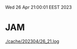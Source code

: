 Wed 26 Apr 21:00:01 EEST 2023
# JAM
<a href='./cache/202304/26_21.log'>./cache/202304/26_21.log</a>
